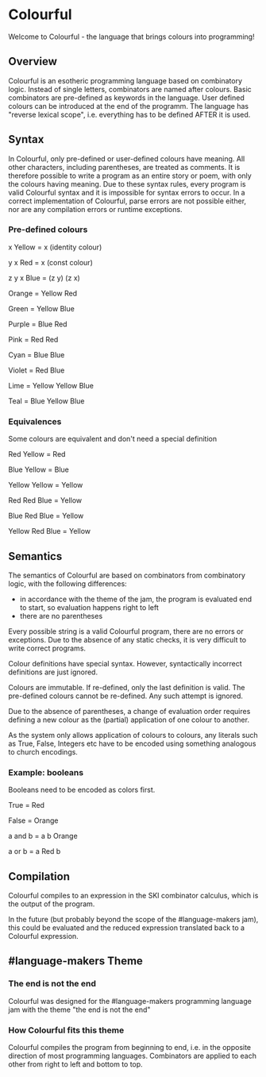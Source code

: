 # Colourful

Welcome to Colourful - the language that brings colours into programming!

## Overview

Colourful is an esotheric programming language based on combinatory logic. Instead of single letters, combinators are named after colours. Basic combinators are pre-defined as keywords in the language. User defined colours can be introduced at the end of the programm. The language has "reverse lexical scope", i.e. everything has to be defined AFTER it is used.

## Syntax

In Colourful, only pre-defined or user-defined colours have meaning. All other characters, including parentheses, are treated as comments. It is therefore possible to write a program as an entire story or poem, with only the colours having meaning. Due to these syntax rules, every program is valid Colourful syntax and it is impossible for syntax errors to occur. In a correct implementation of Colourful, parse errors are not possible either, nor are any compilation errors or runtime exceptions. 

### Pre-defined colours

x Yellow = x (identity colour)

y x Red = x (const colour)

z y x Blue = (z y) (z x)

Orange = Yellow Red

Green = Yellow Blue 

Purple = Blue Red

Pink = Red Red

Cyan = Blue Blue 

Violet = Red Blue

Lime = Yellow Yellow Blue

Teal = Blue Yellow Blue

### Equivalences

Some colours are equivalent and don't need a special definition

Red Yellow = Red 

Blue Yellow = Blue

Yellow Yellow = Yellow

Red Red Blue = Yellow

Blue Red Blue = Yellow

Yellow Red Blue = Yellow


## Semantics

The semantics of Colourful are based on combinators from combinatory logic, with the following differences:
* in accordance with the theme of the jam, the program is evaluated end to start, so evaluation happens right to left
* there are no parentheses

Every possible string is a valid Colourful program, there are no errors or exceptions. Due to the absence of any static checks, it is very difficult to write correct programs.

Colour definitions have special syntax. However, syntactically incorrect definitions are just ignored.

Colours are immutable. If re-defined, only the last definition is valid. The pre-defined colours cannot be re-defined. Any such attempt is ignored.

Due to the absence of parentheses, a change of evaluation order requires defining a new colour as the (partial) application of one colour to another. 

As the system only allows application of colours to colours, any literals such as True, False, Integers etc have to be encoded using something analogous to church encodings.

### Example: booleans

Booleans need to be encoded as colors first.

True = Red 

False = Orange

a and b = a b Orange

a or b = a Red b 

## Compilation

Colourful compiles to an expression in the SKI combinator calculus, which is the output of the program.

In the future (but probably beyond the scope of the #language-makers jam), this could be evaluated and the reduced expression translated back to a Colourful expression.

## #language-makers Theme

### The end is not the end

Colourful was designed for the #language-makers programming language jam with the theme "the end is not the end"

### How Colourful fits this theme

Colourful compiles the program from beginning to end, i.e. in the opposite direction of most programming languages. Combinators are applied to each other from right to left and bottom to top.